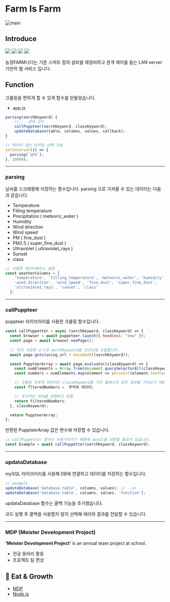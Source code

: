 # Farm Is Farm

![main](https://github.com/monune/farm-is-farm/assets/123826926/307b5069-1af0-4d1c-8b42-ed34a7f3842f)



## Introduce

<a href="https://en.wikipedia.org/wiki/HTML5"><img src="https://img.shields.io/badge/HTML5-E34F26?style=flat-square&logo=html5&logoColor=white"></a>
<a href="https://www.w3.org/TR/CSS/#css"><img src="https://img.shields.io/badge/CSS3-1572B6?style=flat-square&logo=css3&logoColor=white"></a>
<a href="https://www.ecma-international.org/publications-and-standards/standards/ecma-262/"><img src="https://img.shields.io/badge/JAVASCRIPT-F7DF1E?style=flat-square&logo=JAVASCRIPT&logoColor=black"></a>
<a href="https://www.php.net/"><img src="https://img.shields.io/badge/PHP-777BB4?style=flat-square&logo=PHP&logoColor=white"> </a>

농장FARM니다는 기존 스마트 팜의 설비를 재정비하고 원격 제어를 돕는 LAN server 기반의 웹 서비스 입니다.



## Function

크롤링을 편하게 할 수 있게 함수를 만들었습니다.

* app.js
```javascript
parsing(serchKeyword) {
	//... 검색 코드
	callPuppteer(serchKeyword, classKeyword);
    updateDatabase(table, columns, values, callback);
}

// 데이터 갱신 타이밍 선택 가능
setInterval(() => {
  parsing(`날씨`);
}, 10000);
```

---

### parsing 

날씨를 스크래핑해 저장하는 함수입니다. parsing 으로 가져올 수 있는 데이터는 다음과 같습니다.

* Temperature
* Filling temperature
* Precipitation ( meteoric_water )
* Humidity
* Wind direction
* Wind speed
* PM ( fine_dust )
* PM2.5 ( super_fine_dust )
* Ultraviolet ( ultraviolet_rays )
* Sunset
* class

```javascript
// 사용한 데이터베이스 컬럼
const weatherColumns = [ 
    'temperature', 'filling_temperature', 'meteoric_water', 'humidity',
    'wind_direction', 'wind_speed', 'fine_dust', 'super_fine_dust', 
    'ultraviolet_rays', 'sunset', 'class' 
  ];
```

---

### callPuppteer

puppteer 라이브러리를 사용한 크롤링 함수입니다.

```javascript
const callPuppetter = async (serchKeyword, classKeyword) => {  
  const browser = await puppeteer.launch({ headless: "new" });
  const page = await browser.newPage();
  
  // 미리 저장한 url과 serchKeyword를 인코딩해 조합합니다.
  await page.goto(using_url + encodeURI(serchKeyword)); 

  const PuppteerArray = await page.evaluate((classKeyword) => {
    const numElements = Array.from(document.querySelectorAll(classKeyword));
    const numbers = numElements.map(element => parseInt(element.textContent, 10));

    // 크롤링 직후의 데이터는 classKeyword를 가진 클래스의 모든 정보를 가져오기 때문에 지저분합니다.
    const flteredNumbers =  무작위 데이터;

	// 추가적인 처리를 진행하고 반환
    return filteredNumbers;
  }, classKeyword);

  return PuppteerArray;
};
```

반환된 PuppteerArray 값은 변수에 저장할 수 있습니다.

```javascript
// callPuppetter 함수는 비동기식이기 때문에 await을 사용할 필요가 있습니다.
const Example = await callPuppetter(serchKeyword, classKeyword);
```

---

### updataDatabase 

mySQL 라이브러리를 사용해 DB에 연결하고 데이터를 저장하는 함수입니다.

```javascript
// example
updateDatabase('database.table', columns, values); // ..or
updateDatabase('database.table', columns, values, 'function');
```

updataDatabase 함수는 콜백 기능을 추가했습니다. 

코드 실행 후 콜백을 사용할지 말지 선택해 에러와 결과를 전달할 수 있습니다. 

---

### MDP (Meister Development Project)
**'Meister Development Project'** is an annual team project at school.
- 전공 동아리 활동
- 프로젝트 팀 편성

## 🔖 Eat & Growth
- [MDP](http://intec.icehs.kr/sub/info.do?m=040101&s=intec)
- [Node.js](https://nodejs.org/ko)
